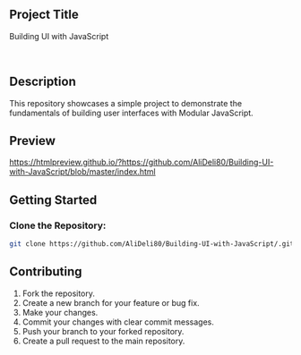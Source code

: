 ## Project Title

Building UI with JavaScript

<br>

## Description

This repository showcases a simple project to demonstrate the fundamentals of building user interfaces with Modular JavaScript.

## Preview

https://htmlpreview.github.io/?https://github.com/AliDeli80/Building-UI-with-JavaScript/blob/master/index.html
## Getting Started

### Clone the Repository:

  ```sh
  git clone https://github.com/AliDeli80/Building-UI-with-JavaScript/.git
  ```

## Contributing
1.  Fork the repository.
2.  Create a new branch for your feature or bug fix.
3.  Make your changes.
4.  Commit your changes with clear commit messages.
5.  Push your branch to your forked repository.
6.  Create a pull request to the main repository.   
